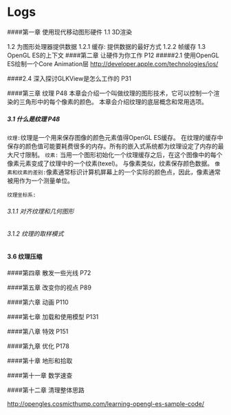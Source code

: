 # Logs

####第一章 使用现代移动图形硬件
1.1 3D渲染
    
1.2 为图形处理器提供数据
    1.2.1 缓存: 提供数据的最好方式
    1.2.2 帧缓存
1.3 OpenGL ES的上下文
####第二章 让硬件为你工作 P12
#####2.1 使用OpenGL ES绘制一个Core Animation层
http://developer.apple.com/technologies/ios/

####2.4 深入探讨GLKView是怎么工作的 P31



####第三章 纹理 P48
本章会介绍一个叫做纹理的图形技术，它可以控制一个渲染的三角形中的每个像素的颜色。
本章会介绍纹理的底层概念和常用选项。

##### 3.1 什么是纹理  P48
`纹理:`纹理是一个用来保存图像的颜色元素值得OpenGL ES缓存。
在纹理的缓存中保存的颜色值可能要耗费很多的内存。所有的嵌入式系统都为纹理设定了内存的最大尺寸限制。
`纹素:` 当用一个图形初始化一个纹理缓存之后，在这个图像中的每个像素元素变成了纹理中的一个纹素(texel)。
与像素类似，纹素保存颜色数据。
`像素和纹素的差别:`像素通常标识计算机屏幕上的一个实际的颜色点，因此，像素通常被用作为一个测量单位。

`纹理坐标系:`

###### 3.1.1 对齐纹理和几何图形


###### 3.1.2 纹理的取样模式

#### 3.6 纹理压缩


####第四章 散发一些光线 P72


####第五章 改变你的视点 P89


####第六章 动画 P110


####第七章 加载和使用模型 P131


####第八章 特效 P151


####第九章 优化 P178


####第十章 地形和拾取

####第十一章 数学速查

####第十二章 清理整体思路




http://opengles.cosmicthump.com/learning-opengl-es-sample-code/



